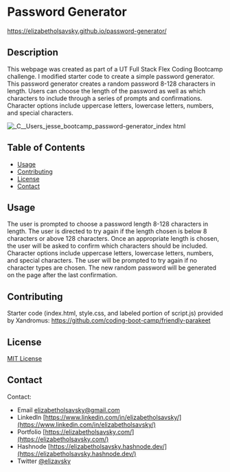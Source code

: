 # Password Generator
https://elizabetholsavsky.github.io/password-generator/

## Description

This webpage was created as part of a UT Full Stack Flex Coding Bootcamp challenge. I modified starter code to create a simple password generator. This password generator creates a random password 8-128 characters in length. Users can choose the length of the password as well as which characters to include through a series of prompts and confirmations. Character options include uppercase letters, lowercase letters, numbers, and special characters.

![_C__Users_jesse_bootcamp_password-generator_index html](https://user-images.githubusercontent.com/116515976/220211361-555f9fb8-fd63-455e-b95c-17697c1bfc66.png)

## Table of Contents
* [Usage](#usage)
* [Contributing](#contributing)
* [License](#license)
* [Contact](#contact)

## Usage

The user is prompted to choose a password length 8-128 characters in length. The user is directed to try again if the length chosen is below 8 characters or above 128 characters. Once an appropriate length is chosen, the user will be asked to confirm which characters should be included. Character options include uppercase letters, lowercase letters, numbers, and special characters. The user will be prompted to try again if no character types are chosen. The new random password will be generated on the page after the last confirmation.

## Contributing

Starter code (index.html, style.css, and labeled portion of script.js) provided by Xandromus:
https://github.com/coding-boot-camp/friendly-parakeet

## License
[MIT License](https://opensource.org/licenses/MIT)

## Contact
Contact:
* Email elizabetholsavsky@gmail.com
* LinkedIn [https://www.linkedin.com/in/elizabetholsavsky/](https://www.linkedin.com/in/elizabetholsavsky/)
* Portfolio [https://elizabetholsavsky.com/](https://elizabetholsavsky.com/)
* Hashnode [https://elizabetholsavsky.hashnode.dev/](https://elizabetholsavsky.hashnode.dev/)
* Twitter [@elizavsky](https://twitter.com/home)
